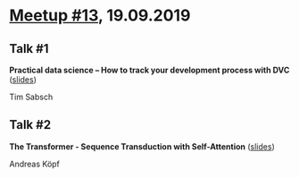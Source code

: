 # [Meetup #13](https://www.meetup.com/Data-Science-Meetup-Muenster/events/261229953/), 19.09.2019

## Talk #1

**Practical data science – How to track your development process with DVC** ([slides](https://github.com/datascience-meetup-muenster/talks/blob/master/meetup-13/dsmeetup_slides_tim_sabsch.pdf))

Tim Sabsch

## Talk #2

**The Transformer - Sequence Transduction with Self-Attention** ([slides](https://github.com/datascience-meetup-muenster/talks/blob/master/meetup-13/the_transformer.pdf))

Andreas Köpf
